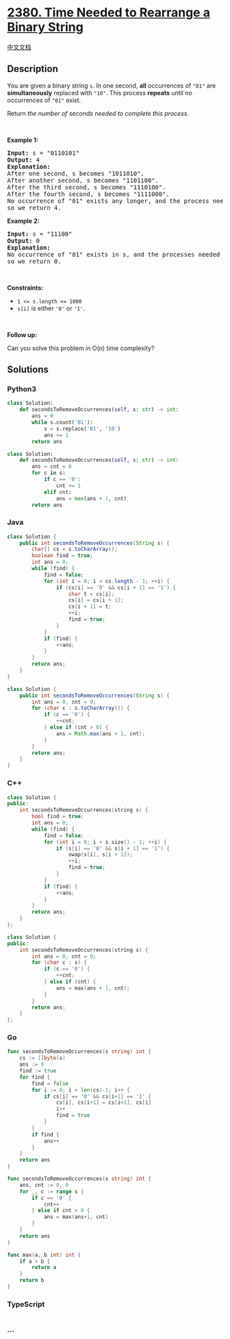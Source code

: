 # [2380. Time Needed to Rearrange a Binary String](https://leetcode.com/problems/time-needed-to-rearrange-a-binary-string)

[中文文档](/solution/2300-2399/2380.Time%20Needed%20to%20Rearrange%20a%20Binary%20String/README.md)

## Description

<p>You are given a binary string <code>s</code>. In one second, <strong>all</strong> occurrences of <code>&quot;01&quot;</code> are <strong>simultaneously</strong> replaced with <code>&quot;10&quot;</code>. This process <strong>repeats</strong> until no occurrences of <code>&quot;01&quot;</code> exist.</p>

<p>Return<em> the number of seconds needed to complete this process.</em></p>

<p>&nbsp;</p>
<p><strong class="example">Example 1:</strong></p>

<pre>
<strong>Input:</strong> s = &quot;0110101&quot;
<strong>Output:</strong> 4
<strong>Explanation:</strong> 
After one second, s becomes &quot;1011010&quot;.
After another second, s becomes &quot;1101100&quot;.
After the third second, s becomes &quot;1110100&quot;.
After the fourth second, s becomes &quot;1111000&quot;.
No occurrence of &quot;01&quot; exists any longer, and the process needed 4 seconds to complete,
so we return 4.
</pre>

<p><strong class="example">Example 2:</strong></p>

<pre>
<strong>Input:</strong> s = &quot;11100&quot;
<strong>Output:</strong> 0
<strong>Explanation:</strong>
No occurrence of &quot;01&quot; exists in s, and the processes needed 0 seconds to complete,
so we return 0.
</pre>

<p>&nbsp;</p>
<p><strong>Constraints:</strong></p>

<ul>
	<li><code>1 &lt;= s.length &lt;= 1000</code></li>
	<li><code>s[i]</code> is either <code>&#39;0&#39;</code> or <code>&#39;1&#39;</code>.</li>
</ul>

<p>&nbsp;</p>
<p><strong>Follow up:</strong></p>

<p>Can you solve this problem in O(n) time complexity?</p>

## Solutions

<!-- tabs:start -->

### **Python3**

```python
class Solution:
    def secondsToRemoveOccurrences(self, s: str) -> int:
        ans = 0
        while s.count('01'):
            s = s.replace('01', '10')
            ans += 1
        return ans
```

```python
class Solution:
    def secondsToRemoveOccurrences(self, s: str) -> int:
        ans = cnt = 0
        for c in s:
            if c == '0':
                cnt += 1
            elif cnt:
                ans = max(ans + 1, cnt)
        return ans
```

### **Java**

```java
class Solution {
    public int secondsToRemoveOccurrences(String s) {
        char[] cs = s.toCharArray();
        boolean find = true;
        int ans = 0;
        while (find) {
            find = false;
            for (int i = 0; i < cs.length - 1; ++i) {
                if (cs[i] == '0' && cs[i + 1] == '1') {
                    char t = cs[i];
                    cs[i] = cs[i + 1];
                    cs[i + 1] = t;
                    ++i;
                    find = true;
                }
            }
            if (find) {
                ++ans;
            }
        }
        return ans;
    }
}
```

```java
class Solution {
    public int secondsToRemoveOccurrences(String s) {
        int ans = 0, cnt = 0;
        for (char c : s.toCharArray()) {
            if (c == '0') {
                ++cnt;
            } else if (cnt > 0) {
                ans = Math.max(ans + 1, cnt);
            }
        }
        return ans;
    }
}
```

### **C++**

```cpp
class Solution {
public:
    int secondsToRemoveOccurrences(string s) {
        bool find = true;
        int ans = 0;
        while (find) {
            find = false;
            for (int i = 0; i < s.size() - 1; ++i) {
                if (s[i] == '0' && s[i + 1] == '1') {
                    swap(s[i], s[i + 1]);
                    ++i;
                    find = true;
                }
            }
            if (find) {
                ++ans;
            }
        }
        return ans;
    }
};
```

```cpp
class Solution {
public:
    int secondsToRemoveOccurrences(string s) {
        int ans = 0, cnt = 0;
        for (char c : s) {
            if (c == '0') {
                ++cnt;
            } else if (cnt) {
                ans = max(ans + 1, cnt);
            }
        }
        return ans;
    }
};
```

### **Go**

```go
func secondsToRemoveOccurrences(s string) int {
	cs := []byte(s)
	ans := 0
	find := true
	for find {
		find = false
		for i := 0; i < len(cs)-1; i++ {
			if cs[i] == '0' && cs[i+1] == '1' {
				cs[i], cs[i+1] = cs[i+1], cs[i]
				i++
				find = true
			}
		}
		if find {
			ans++
		}
	}
	return ans
}
```

```go
func secondsToRemoveOccurrences(s string) int {
	ans, cnt := 0, 0
	for _, c := range s {
		if c == '0' {
			cnt++
		} else if cnt > 0 {
			ans = max(ans+1, cnt)
		}
	}
	return ans
}

func max(a, b int) int {
	if a > b {
		return a
	}
	return b
}
```

### **TypeScript**

```ts

```

### **...**

```


```

<!-- tabs:end -->
